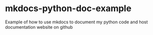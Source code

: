 # mkdocs-python-doc-example
Example of how to use mkdocs to document my python code and host documentation website on github
